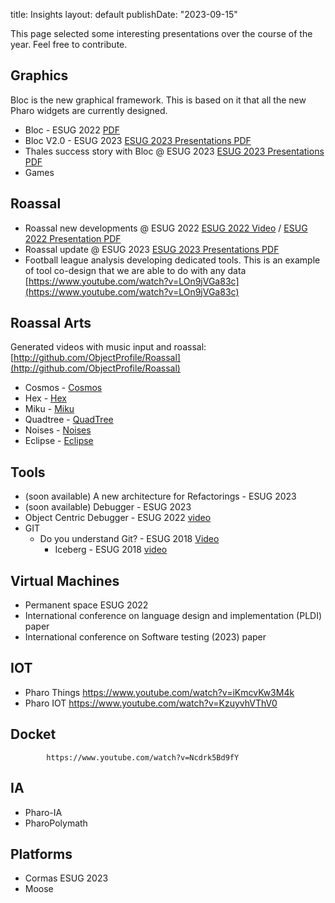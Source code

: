 title: Insights
layout: default
publishDate: "2023-09-15"

This page selected some interesting presentations over the course of the year. Feel free to contribute.

## Graphics 
Bloc is the new graphical framework. This is based on it that all the new Pharo widgets are currently designed. 

- Bloc - ESUG 2022 [](https://www.youtube.com/watch?v=HvJTDYuXkMU) [PDF]()
- Bloc V2.0 - ESUG 2023 [ESUG 2023 Presentations PDF](https://rmod-files.lille.inria.fr/Pharo/PharoPresentations/2023-ESUG/2023-ESUG-NewsfromBloc.pdf)
- Thales success story with Bloc @ ESUG 2023 [ESUG 2023 Presentations PDF](https://rmod-files.lille.inria.fr/Pharo/PharoPresentations/2023-ESUG/2023-ESUG-NativeDesktopModernApplications.pdf)
- Games
 
## Roassal 

- Roassal new developments @ ESUG 2022 [ESUG 2022 Video](https://www.youtube.com/watch?v=awPyBLWTTvk) / [ESUG 2022 Presentation PDF](https://mega.nz/file/0ZdQRZxC#wWLmWc5EiTt7XXmTV0Nw1gvfQjO56Srjv8YTW8AUtQ4)
- Roassal update @ ESUG 2023 [ESUG 2023 Presentations PDF](https://rmod-files.lille.inria.fr/Pharo/PharoPresentations/2023-ESUG/2023-ESUG-Roassal3Updates.pdf)
- Football league analysis developing dedicated tools. This is an example of tool co-design that we are able to do with any data [https://www.youtube.com/watch?v=LOn9jVGa83c](https://www.youtube.com/watch?v=LOn9jVGa83c)

## Roassal Arts

Generated videos with music input and roassal: [http://github.com/ObjectProfile/Roassal](http://github.com/ObjectProfile/Roassal)
- Cosmos - [Cosmos](https://youtu.be/02erVntwIo8)
- Hex -  [Hex](https://youtu.be/HpQD5QKmzTc)
- Miku -  [Miku](https://youtu.be/_aZPZzSZ8XQ)
- Quadtree -  [QuadTree](https://youtu.be/H8zedVWw5UA)
- Noises -  [Noises](https://youtu.be/wKMFSNOmtNg)
- Eclipse -  [Eclipse](https://youtu.be/6wHL0GtlJc8)
 
## Tools
- (soon available) A new architecture for Refactorings - ESUG 2023
- (soon available) Debugger - ESUG 2023	
- Object Centric Debugger - ESUG 2022 [video](https://www.youtube.com/watch?v=C-lG73CJVtU)
- GIT 	
    - Do you understand Git? - ESUG 2018	[Video](https://www.youtube.com/watch?v=gFb9BaBZ8ko)
		- Iceberg - ESUG 2018 [video](https://www.youtube.com/watch?v=-ujX0Jt7-64)

## Virtual Machines
- Permanent space ESUG 2022
- International conference on language design and implementation (PLDI) paper
- International conference on Software testing (2023) paper
	

## IOT
- Pharo Things	https://www.youtube.com/watch?v=iKmcvKw3M4k
- Pharo IOT https://www.youtube.com/watch?v=KzuyvhVThV0

## Docket 
			https://www.youtube.com/watch?v=Ncdrk5Bd9fY

## IA 
- Pharo-IA
- PharoPolymath

## Platforms
-	Cormas ESUG 2023
- Moose 

